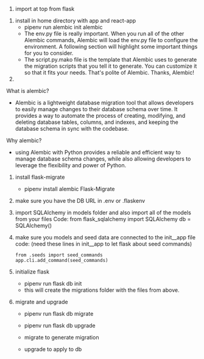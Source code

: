 <!-- Session  -->
1. import at top from flask




<!-- alembic -->
1. install in home directory with app  and react-app 
    - pipenv run alembic init alembic
    - The env.py file is really important. When you run all of the other Alembic commands, Alembic will load the env.py file to configure the environment. A following section will highlight some important things for you to consider.
    - The script.py.mako file is the template that Alembic uses to generate the migration scripts that you tell it to generate. You can customize it so that it fits your needs. That's polite of Alembic. Thanks, Alembic!
2. 

What is alembic?
- Alembic is a lightweight database migration tool that allows developers to easily manage changes to their database schema over time. It provides a way to automate the process of creating, modifying, and deleting database tables, columns, and indexes, and keeping the database schema in sync with the codebase.

Why alembic?
- using Alembic with Python provides a reliable and efficient way to manage database schema changes, while also allowing developers to leverage the flexibility and power of Python.



<!-- Using alembic with Flask -->
1. install flask-migrate
    - pipenv install alembic Flask-Migrate
2. make sure you have the DB URL in .env or .flaskenv
3. import SQLAlchemy in models folder and also import all of the models from your files
    Code:
    from flask_sqlalchemy import SQLAlchemy
    db = SQLAlchemy()
4. make sure you models and seed data are connected to the init__app file
    code: (need these lines in init__app to let flask about seed commands)
    ```
    from .seeds import seed_commands
    app.cli.add_command(seed_commands)
    ```

5. initialize flask 
    - pipenv run flask db init
    - this will create the migrations folder with the files from above.
6. migrate and upgrade
    - pipenv run flask db migrate
    - pipenv run flask db upgrade

    - migrate to generate migration
    - upgrade to apply to db

